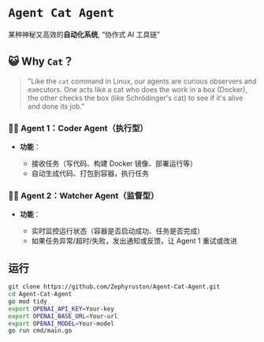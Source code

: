# `Agent Cat Agent`

某种神秘又高效的**自动化系统**, “协作式 AI 工具链”

## 😺 Why `Cat`？

> "Like the `cat` command in Linux, our agents are curious observers and executors. One acts like a cat who does the work in a box (Docker), the other checks the box (like Schrödinger's cat) to see if it's alive and done its job."

### 👨‍💻 Agent 1：Coder Agent（执行型）

- **功能**：

  - 接收任务（写代码、构建 Docker 镜像、部署运行等）
  - 自动生成代码、打包到容器，执行任务

### 🕵️‍♀️ Agent 2：Watcher Agent（监督型）

- **功能**：

  - 实时监控运行状态（容器是否启动成功、任务是否完成）
  - 如果任务异常/超时/失败，发出通知或反馈，让 Agent 1 重试或改进

## 运行

```bash
git clone https://github.com/Zephyruston/Agent-Cat-Agent.git
cd Agent-Cat-Agent
go mod tidy
export OPENAI_API_KEY=Your-key
export OPENAI_BASE_URL=Your-url
export OPENAI_MODEL=Your-model
go run cmd/main.go
```
